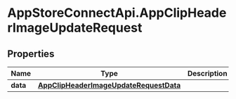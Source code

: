 # AppStoreConnectApi.AppClipHeaderImageUpdateRequest

## Properties

Name | Type | Description | Notes
------------ | ------------- | ------------- | -------------
**data** | [**AppClipHeaderImageUpdateRequestData**](AppClipHeaderImageUpdateRequestData.md) |  | 


